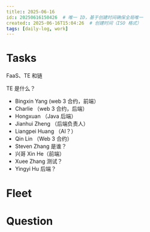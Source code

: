 ```yaml
---
title:: 2025-06-16
id:: 20250616150426  # 唯一 ID，基于创建时间确保全局唯一
created:: 2025-06-16T15:04:26  # 创建时间（ISO 格式）
tags: [daily-log, work]         
---
```

# Tasks

FaaS、TE 和链

TE 是什么？


* Bingxin Yang (web 3 合约，前端）
* Charlie （web 3 合约，后端）
* Hongxuan （Java 后端）
* Jianhui Zheng （后端负责人）
* Liangpei Huang （AI？）
* Qin Lin （Web 3 合约）
* Steven Zhang 是谁？
* 兴哥 Xin He（前端）
* Xuee Zhang 测试？
* Yingyi Hu 后端？

# Fleet



# Question